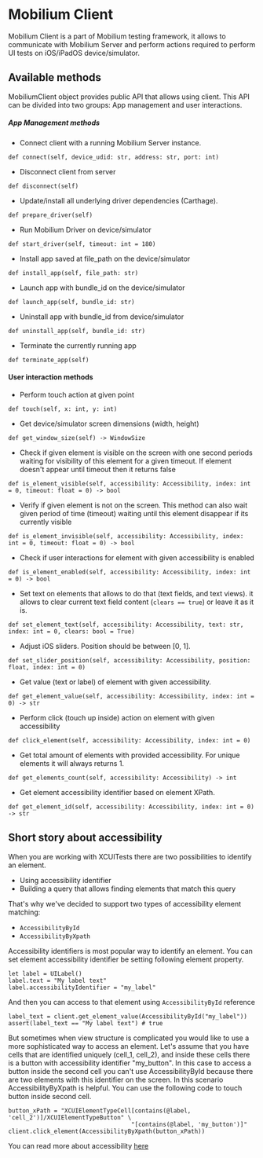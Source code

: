 # Mobilium Client

Mobilium Client is a part of Mobilium testing framework, it allows to communicate with Mobilium Server and perform actions required to perform UI tests on iOS/iPadOS device/simulator.

## Available methods
MobiliumClient object provides public API that allows using client.
This API can be divided into two groups: App management and user interactions.
##### App Management methods
- Connect client with a running Mobilium Server instance.
```
def connect(self, device_udid: str, address: str, port: int)
```
- Disconnect client from server
```
def disconnect(self)
```
- Update/install all underlying driver dependencies (Carthage).
```
def prepare_driver(self)
```
- Run Mobilium Driver on device/simulator
```
def start_driver(self, timeout: int = 180)
```
- Install app saved at file_path on the device/simulator
```
def install_app(self, file_path: str)
```
- Launch app with bundle_id on the device/simulator
```
def launch_app(self, bundle_id: str)
```
- Uninstall app with bundle_id from device/simulator
```
def uninstall_app(self, bundle_id: str)
```
- Terminate the currently running app
```
def terminate_app(self)
```


#### User interaction methods
- Perform touch action at given point
```
def touch(self, x: int, y: int)
```
- Get device/simulator screen dimensions (width, height)
```
def get_window_size(self) -> WindowSize
```
- Check if given element is visible on the screen with one second periods waiting for visibility of this element for a given timeout. If element doesn't appear until timeout then it returns false
```
def is_element_visible(self, accessibility: Accessibility, index: int = 0, timeout: float = 0) -> bool
```
- Verify if given element is not on the screen. This method can also wait given period of time (timeout) waiting until this element disappear if its currently visible
```
def is_element_invisible(self, accessibility: Accessibility, index: int = 0, timeout: float = 0) -> bool
```
- Check if user interactions for element with given accessibility is enabled
```
def is_element_enabled(self, accessibility: Accessibility, index: int = 0) -> bool
```
- Set text on elements that allows to do that (text fields, and text views). it allows to clear current text field content (`clears == true`) or leave it as it is.
```
def set_element_text(self, accessibility: Accessibility, text: str, index: int = 0, clears: bool = True)
```
- Adjust iOS sliders. Position should be between [0, 1].
```
def set_slider_position(self, accessibility: Accessibility, position: float, index: int = 0)
```
- Get value (text or label) of element with given accessibility.
```
def get_element_value(self, accessibility: Accessibility, index: int = 0) -> str
```
- Perform click (touch up inside) action on element with given accessibility
```
def click_element(self, accessibility: Accessibility, index: int = 0)
```
- Get total amount of elements with provided accessibility. For unique elements it will always returns 1.
```
def get_elements_count(self, accessibility: Accessibility) -> int
```
- Get element accessibility identifier based on element XPath.
```
def get_element_id(self, accessibility: Accessibility, index: int = 0) -> str
```

## Short story about accessibility
When you are working with XCUITests there are two possibilities to identify an element.
- Using accessibility identifier
- Building a query that allows finding elements that match this query

That's why we've decided to support two types of accessibility element matching:
- `AccessibilityById`
- `AccessibilityByXpath`

Accessibility identifiers is most popular way to identify an element. You can set element accessibility identifier be setting following element property.
```
let label = UILabel()
label.text = "My label text"
label.accessibilityIdentifier = "my_label"
```
And then you can access to that element using `AccessibilityById` reference
```
label_text = client.get_element_value(AccessibilityById("my_label"))
assert(label_text == "My label text") # true
```
But sometimes when view structure is complicated you would like to use a more sophisticated way to access an element. Let's assume that you have cells that are identified uniquely (cell_1, cell_2), and inside these cells there is a button with accessibility identifier "my_button". In this case to access a button inside the second cell you can't use AccessibilityById because there are two elements with this identifier on the screen. In this scenario AccessibilityByXpath is helpful. You can use the following code to touch button inside second cell.
```
button_xPath = "XCUIElementTypeCell[contains(@label, 'cell_2')]/XCUIElementTypeButton" \
                                   "[contains(@label, 'my_button')]"
client.click_element(AccessibilityByXpath(button_xPath))
```
You can read more about accessibility [here](https://bitbar.com/blog/appium-tip-18-how-to-use-xpath-locators-efficiently/)
